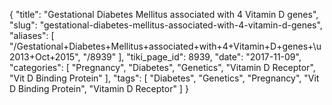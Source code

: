 {
    "title": "Gestational Diabetes Mellitus associated with 4 Vitamin D genes",
    "slug": "gestational-diabetes-mellitus-associated-with-4-vitamin-d-genes",
    "aliases": [
        "/Gestational+Diabetes+Mellitus+associated+with+4+Vitamin+D+genes+\u2013+Oct+2015",
        "/8939"
    ],
    "tiki_page_id": 8939,
    "date": "2017-11-09",
    "categories": [
        "Pregnancy",
        "Diabetes",
        "Genetics",
        "Vitamin D Receptor",
        "Vit D Binding Protein"
    ],
    "tags": [
        "Diabetes",
        "Genetics",
        "Pregnancy",
        "Vit D Binding Protein",
        "Vitamin D Receptor"
    ]
}